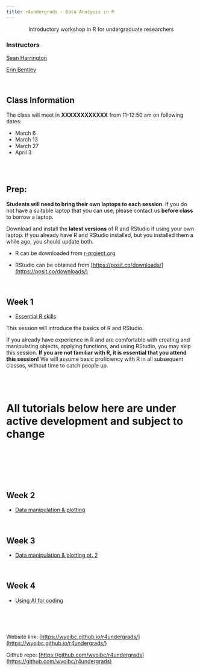 ```yaml
---
title: r4undergrads - Data Analysis in R
---
```


<center>
Introductory workshop in R for undergraduate researchers
</center>

### Instructors

[Sean Harrington](mailto:sharrin2@uwyo.edu)

[Erin Bentley](mailto:ebentley@uwyo.edu)

<br>

## Class Information

The class will meet in **XXXXXXXXXXXX** from 11-12:50 am on following dates:

- March 6
- March 13
- March 27
- April 3

<br>
<br>


## Prep:

**Students will need to bring their own laptops to each session**. If you do not have a suitable laptop that you can use, please contact us **before class** to borrow a laptop.

Download and install the **latest versions** of R and RStudio if using your own laptop. If you already have R and RStudio installed, but you installed them a while ago, you should update both.

- R can be downloaded from [r-project.org](https://ftp.osuosl.org/pub/cran/)

- RStudio can be obtained from [https://posit.co/downloads/](https://posit.co/downloads/)




<br>

## Week 1

- [Essential R skills](Module_1/Intro_R.html)

This session will introduce the basics of R and RStudio.

If you already have experience in R and are comfortable with creating and manipulating objects, applying functions, and using RStudio, you may skip this session. **If you are not familiar with R, it is essential that you attend this session!** We will assume basic proficiency with R in all subsequent classes, without time to catch people up.


<br>
<br>

# All tutorials below here are under active development and subject to change

<br>
<br>
<br>
<br>


<br>

## Week 2

- [Data manipulation & plotting](Module_2/R_Data_manip_viz.html)


<br>

## Week 3

- [Data manipulation & plotting pt. 2](Module_3/R_Data_manip_viz_pt2.html)

<br>


## Week 4

- [Using AI for coding](Module_4/R_week_4.html)




<br>
<br>
<br>

Website link: [https://wyoibc.github.io/r4undergrads/](https://wyoibc.github.io/r4undergrads/)

Github repo: [https://github.com/wyoibc/r4undergrads](https://github.com/wyoibc/r4undergrads)


<br><br><br><br>
<br><br><br><br>





